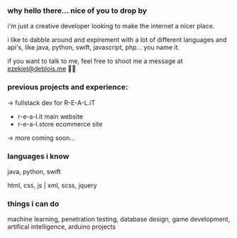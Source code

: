 ### why hello there... nice of you to drop by

i'm just a creative developer looking to make the internet a nicer place.

i like to dabble around and expirement with a lot of different languages and api's, like java, python, swift, javascript, php... you name it.

if you want to talk to me, feel free to shoot me a message at ezekiel@deblois.me 👋🏽

### previous projects and experience:

-> fullstack dev for R-E-A-L.iT
  - r-e-a-l.it main website
  - r-e-a-l.store ecommerce site

-> more coming soon...

### languages i know

java, python, swift

html, css, js | xml, scss, jquery

### things i can do

machine learning, penetration testing, database design, game development, artifical intelligence, arduino projects

